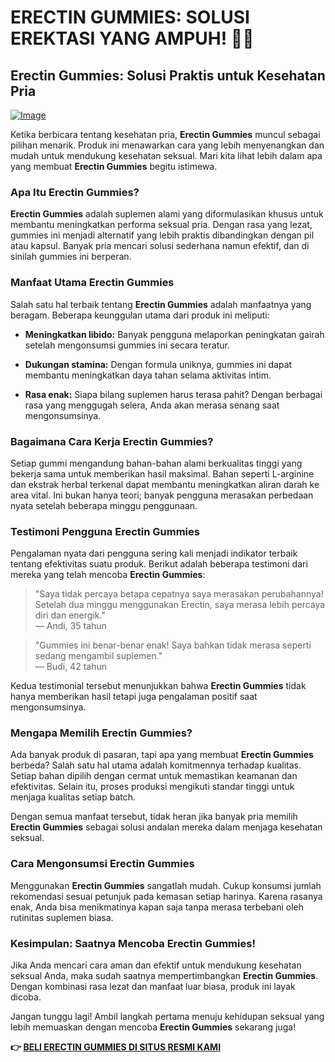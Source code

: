 # ERECTIN GUMMIES: SOLUSI EREKTASI YANG AMPUH! 🍭💪

## Erectin Gummies: Solusi Praktis untuk Kesehatan Pria

[![Image](https://www2.sellhealth.com/262/erectingummies_6_1.jpg)](https://gchaffi.com/f9QhS9A3)

Ketika berbicara tentang kesehatan pria, **Erectin Gummies** muncul sebagai pilihan menarik. Produk ini menawarkan cara yang lebih menyenangkan dan mudah untuk mendukung kesehatan seksual. Mari kita lihat lebih dalam apa yang membuat **Erectin Gummies** begitu istimewa.

### Apa Itu Erectin Gummies?

**Erectin Gummies** adalah suplemen alami yang diformulasikan khusus untuk membantu meningkatkan performa seksual pria. Dengan rasa yang lezat, gummies ini menjadi alternatif yang lebih praktis dibandingkan dengan pil atau kapsul. Banyak pria mencari solusi sederhana namun efektif, dan di sinilah gummies ini berperan.

### Manfaat Utama Erectin Gummies

Salah satu hal terbaik tentang **Erectin Gummies** adalah manfaatnya yang beragam. Beberapa keunggulan utama dari produk ini meliputi:

- **Meningkatkan libido:** Banyak pengguna melaporkan peningkatan gairah setelah mengonsumsi gummies ini secara teratur.
  
- **Dukungan stamina:** Dengan formula uniknya, gummies ini dapat membantu meningkatkan daya tahan selama aktivitas intim.

- **Rasa enak:** Siapa bilang suplemen harus terasa pahit? Dengan berbagai rasa yang menggugah selera, Anda akan merasa senang saat mengonsumsinya.

### Bagaimana Cara Kerja Erectin Gummies?

Setiap gummi mengandung bahan-bahan alami berkualitas tinggi yang bekerja sama untuk memberikan hasil maksimal. Bahan seperti L-arginine dan ekstrak herbal terkenal dapat membantu meningkatkan aliran darah ke area vital. Ini bukan hanya teori; banyak pengguna merasakan perbedaan nyata setelah beberapa minggu penggunaan.

### Testimoni Pengguna Erectin Gummies

Pengalaman nyata dari pengguna sering kali menjadi indikator terbaik tentang efektivitas suatu produk. Berikut adalah beberapa testimoni dari mereka yang telah mencoba **Erectin Gummies**:

> "Saya tidak percaya betapa cepatnya saya merasakan perubahannya! Setelah dua minggu menggunakan Erectin, saya merasa lebih percaya diri dan energik."  
> — Andi, 35 tahun

> "Gummies ini benar-benar enak! Saya bahkan tidak merasa seperti sedang mengambil suplemen."  
> — Budi, 42 tahun

Kedua testimonial tersebut menunjukkan bahwa **Erectin Gummies** tidak hanya memberikan hasil tetapi juga pengalaman positif saat mengonsumsinya.

### Mengapa Memilih Erectin Gummies?

Ada banyak produk di pasaran, tapi apa yang membuat **Erectin Gummies** berbeda? Salah satu hal utama adalah komitmennya terhadap kualitas. Setiap bahan dipilih dengan cermat untuk memastikan keamanan dan efektivitas. Selain itu, proses produksi mengikuti standar tinggi untuk menjaga kualitas setiap batch.

Dengan semua manfaat tersebut, tidak heran jika banyak pria memilih **Erectin Gummies** sebagai solusi andalan mereka dalam menjaga kesehatan seksual.

### Cara Mengonsumsi Erectin Gummies

Menggunakan **Erectin Gummies** sangatlah mudah. Cukup konsumsi jumlah rekomendasi sesuai petunjuk pada kemasan setiap harinya. Karena rasanya enak, Anda bisa menikmatinya kapan saja tanpa merasa terbebani oleh rutinitas suplemen biasa.

### Kesimpulan: Saatnya Mencoba Erectin Gummies!

Jika Anda mencari cara aman dan efektif untuk mendukung kesehatan seksual Anda, maka sudah saatnya mempertimbangkan **Erectin Gummies**. Dengan kombinasi rasa lezat dan manfaat luar biasa, produk ini layak dicoba. 

Jangan tunggu lagi! Ambil langkah pertama menuju kehidupan seksual yang lebih memuaskan dengan mencoba **Erectin Gummies** sekarang juga!



**👉 [BELI ERECTIN GUMMIES DI SITUS RESMI KAMI](https://gchaffi.com/f9QhS9A3)**